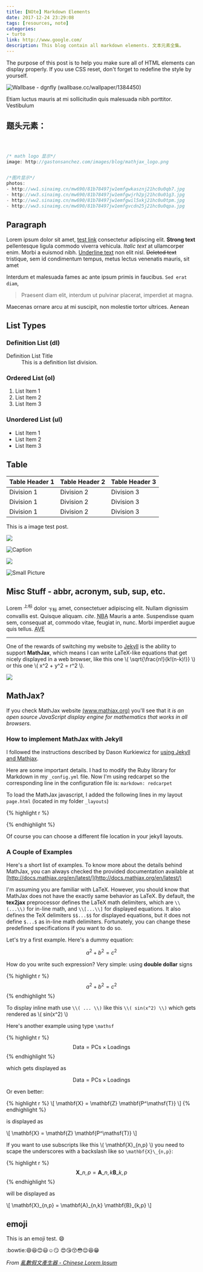 ```yaml
---
title: [NOte] Markdown Elements
date: 2017-12-24 23:29:08
tags: [resources, note]
categories:
- turto
link: http://www.google.com/
description: This blog contain all markdown elements. 文本元素全集。
---
```


The purpose of this post is to help you make sure all of HTML elements can display properly. If you use CSS reset, don't forget to redefine the style by yourself.

<!-- more -->


![Wallbase - dgnfly (wallbase.cc/wallpaper/1384450)](http://ww1.sinaimg.cn/large/81b78497jw1emfgts2pt4j21hc0u0k1c.jpg)

Etiam luctus mauris at mi sollicitudin quis malesuada nibh porttitor. Vestibulum 



## 题头元素：

```C 



/* math logo 显示*/
image: http://gastonsanchez.com/images/blog/mathjax_logo.png


/*图片显示*/
photos:
- http://ww1.sinaimg.cn/mw690/81b78497jw1emfgwkasznj21hc0u0qb7.jpg
- http://ww3.sinaimg.cn/mw690/81b78497jw1emfgwjrh2pj21hc0u01g3.jpg
- http://ww2.sinaimg.cn/mw690/81b78497jw1emfgwil5xkj21hc0u0tpm.jpg
- http://ww3.sinaimg.cn/mw690/81b78497jw1emfgvcdn25j21hc0u0qpa.jpg


```








## Paragraph

Lorem ipsum dolor sit amet, [test link]() consectetur adipiscing elit. **Strong text** pellentesque ligula commodo viverra vehicula. *Italic text* at ullamcorper enim. Morbi a euismod nibh. <u>Underline text</u> non elit nisl. ~~Deleted text~~ tristique, sem id condimentum tempus, metus lectus venenatis mauris, sit amet 

Interdum et malesuada fames ac ante ipsum primis in faucibus. `Sed erat diam`,

> Praesent diam elit, interdum ut pulvinar placerat, imperdiet at magna.

Maecenas ornare arcu at mi suscipit, non molestie tortor ultrices. Aenean 

## List Types

### Definition List (dl)

<dl><dt>Definition List Title</dt><dd>This is a definition list division.</dd></dl>

### Ordered List (ol)

1. List Item 1
2. List Item 2
3. List Item 3

### Unordered List (ul)

- List Item 1
- List Item 2
- List Item 3

## Table

| Table Header 1 | Table Header 2 | Table Header 3 |
| --- | --- | --- |
| Division 1 | Division 2 | Division 3 |
| Division 1 | Division 2 | Division 3 |
| Division 1 | Division 2 | Division 3 |

This is a image test post.

![](http://ww1.sinaimg.cn/mw690/81b78497jw1emfgwkasznj21hc0u0qb7.jpg)

![Caption](http://ww3.sinaimg.cn/mw690/81b78497jw1emfgwjrh2pj21hc0u01g3.jpg)

![](http://ww2.sinaimg.cn/mw690/81b78497jw1emfgwil5xkj21hc0u0tpm.jpg)

![Small Picture](http://placehold.it/350x150.jpg)

## Misc Stuff - abbr, acronym, sub, sup, etc.

Lorem <sup>上标</sup> dolor <sub>下标</sub> amet, consectetuer adipiscing elit. Nullam dignissim convallis est. Quisque aliquam. <cite>cite</cite>. <acronym title="National Basketball Association">NBA</acronym> Mauris a ante. Suspendisse quam sem, consequat at, commodo vitae, feugiat in, nunc. Morbi imperdiet augue quis tellus.  <abbr title="Avenue">AVE</abbr>

---

One of the rewards of switching my website to [Jekyll](http://jekyllrb.com/) is the
ability to support **MathJax**, which means I can write LaTeX-like equations that get
nicely displayed in a web browser, like this one \\( \sqrt{\frac{n!}{k!(n-k)!}} \\) or
this one \\( x^2 + y^2 = r^2 \\).

<!--more-->

<img class="centered" src="https://www.mathjax.org/badge/mj-logo.svg" />

## MathJax?

If you check MathJax website [(www.mathjax.org)](http://www.mathjax.org/) you'll see
that it *is an open source JavaScript display engine for mathematics that works in all
browsers*.


### How to implement MathJax with Jekyll

I followed the instructions described by Dason Kurkiewicz for
[using Jekyll and Mathjax](http://dasonk.github.io/blog/2012/10/09/Using-Jekyll-and-Mathjax/).

Here are some important details. I had to modify the Ruby library for Markdown in
my ```_config.yml``` file. Now I'm using redcarpet so the corresponding line in the
configuration file is: ```markdown: redcarpet```

To load the MathJax javascript, I added the following lines in my layout ```page.html```
(located in my folder ```_layouts```)

{% highlight r %}
<script type="text/javascript"
    src="http://cdn.mathjax.org/mathjax/latest/MathJax.js?config=TeX-AMS-MML_HTMLorMML">
</script>
{% endhighlight %}

Of course you can choose a different file location in your jekyll layouts.


### A Couple of Examples

Here's a short list of examples. To know more about the details behind MathJax, you can
always checked the provided documentation available at
[http://docs.mathjax.org/en/latest/](http://docs.mathjax.org/en/latest/)

I'm assuming you are familiar with LaTeX. However, you should know that MathJax does not
have the exactly same behavior as LaTeX. By default, the **tex2jax** preprocessor defines the
LaTeX math delimiters, which are ```\\(...\\)``` for in-line math, and ```\\[...\\]``` for
displayed equations. It also defines the TeX delimiters ```$$...$$``` for displayed
equations, but it does not define ```$...$``` as in-line math delimiters. Fortunately,
you can change these predefined specifications if you want to do so.

Let's try a first example. Here's a dummy equation:

$$a^2 + b^2 = c^2$$

How do you write such expression? Very simple: using **double dollar** signs

{% highlight r %}
$$a^2 + b^2 = c^2$$
{% endhighlight %}

To display inline math use ```\\( ... \\)``` like this ```\\( sin(x^2) \\)``` which gets
rendered as \\( sin(x^2) \\)


Here's another example using type ```\mathsf```

{% highlight r %}
$$ \mathsf{Data = PCs} \times \mathsf{Loadings} $$
{% endhighlight %}

which gets displayed as

$$ \mathsf{Data = PCs} \times \mathsf{Loadings} $$

Or even better:

{% highlight r %}
\\[ \mathbf{X} = \mathbf{Z} \mathbf{P^\mathsf{T}} \\]
{% endhighlight %}

is displayed as

\\[ \mathbf{X} = \mathbf{Z} \mathbf{P^\mathsf{T}} \\]

If you want to use subscripts like this \\( \mathbf{X}\_{n,p} \\) you need to scape the
underscores with a backslash like so ``` \mathbf{X}\_{n,p} ```:

{% highlight r %}
$$ \mathbf{X}\_{n,p} = \mathbf{A}\_{n,k} \mathbf{B}\_{k,p} $$
{% endhighlight %}

will be displayed as

\\[ \mathbf{X}\_{n,p} = \mathbf{A}\_{n,k} \mathbf{B}\_{k,p} \\]


## emoji
This is an emoji test. :smile:

:bowtie::smile::laughing::blush::smiley::relaxed::smirk:
:heart_eyes::kissing_heart::kissing_closed_eyes::flushed::relieved::satisfied::grin:

*From [亂數假文產生器 - Chinese Lorem Ipsum](http://www.richyli.com/tool/loremipsum/)*